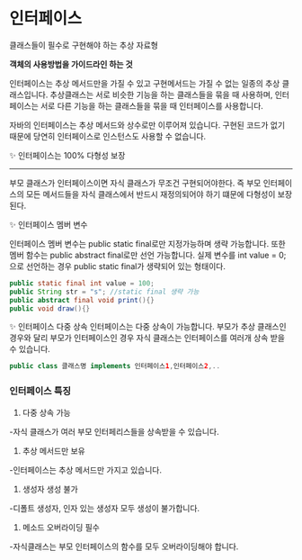 # 인터페이스

클래스들이 필수로 구현해야 하는 추상 자료형

**객체의 사용방법을 가이드라인 하는 것**

인터페이스는 추상 메서드만을 가질 수 있고 구현메서드는 가질 수 없는 일종의 추상 클래스입니다.  추상클래스는 서로 비슷한 기능을 하는 클래스들을 묶을 때 사용하며, 인터페이스는 서로 다른 기능을 하는 클래스들을 묶을 때 인터페이스를 사용합니다. 

자바의 인터페이스는 추상 메서드와 상수로만 이루어져 있습니다. 구현된 코드가 없기 때문에 당연히 인터페이스로 인스턴스도 사용할 수 없습니다.

<aside>
✨ 인터페이스는 100% 다형성 보장

---

부모 클래스가 인터페이스이면 자식 클래스가 무조건 구현되어야한다.
즉 부모 인터페이스의 모든 메서드들을 자식 클래스에서 반드시 재정의되어야 하기 떄문에 다형성이 보장된다.

</aside>

<aside>
✨ 인터페이스 멤버 변수

인터페이스 멤버 변수는 public static final로만 지정가능하며 생략 가능합니다. 또한 멤버 함수는 public abstract final로만 선언 가능합니다.
실제 변수를 int value = 0; 으로 선언하는 경우 public static final가 생략되어 있는 형태이다.

```java
public static final int value = 100;
public String str = "s"; //static final 생략 가능
public abstract final void print(){}
public void draw(){}
```

</aside>

<aside>
✨ 인터페이스 다중 상속
인터페이스는 다중 상속이 가능합니다.
부모가 추상 클래스인 경우와 달리 부모가 인터페이스인 경우 자식 클래스는 인터페이스를 여러개 상속 받을 수 있습니다.

```java
public class 클래스명 implements 인터페이스1,인터페이스2,..
```

</aside>

### 인터페이스 특징

1. 다중 상속 가능

-자식 클래스가 여러 부모 인터페리스들을 상속받을 수 있습니다.

1. 추상 메서드만 보유

-인터페이스는 추상 메서드만 가지고 있습니다.

1. 생성자 생성 불가

-디폴트 생성자, 인자 있는 생성자 모두 생성이 불가합니다.

1. 메소드 오버라이딩 필수

-자식클래스는 부모 인터페이스의 함수를 모두 오버라이딩해야 합니다.